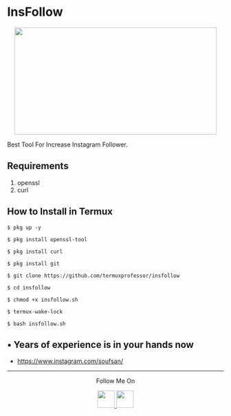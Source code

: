 # InsFollow
<p align="center">
  <img src="https://instagram.fcmn1-1.fna.fbcdn.net/v/t51.2885-19/s150x150/123124082_1058772424555157_2526806968313538302_n.jpg?_nc_ht=instagram.fcmn1-1.fna.fbcdn.net&_nc_ohc=OZPg1c6_Rv8AX83VLzj&tp=1&oh=40684161907a3528888522e1390e42f0&oe=5FE3714D" width="470" height="250">
</p>
Best Tool For Increase Instagram Follower.

## Requirements
1. openssl
2. curl

## How to Install in Termux

`$ pkg up -y`

`$ pkg install openssl-tool`

`$ pkg install curl`

`$ pkg install git`

`$ git clone https://github.com/termuxprofessor/insfollow`

`$ cd insfollow`

`$ chmod +x insfollow.sh`

`$ termux-wake-lock`

`$ bash insfollow.sh`

## • Years of experience is in your hands now
* https://www.instagram.com/soufsan/
---

<p align="center">
  Follow Me On
</p>
<p align="center">
  <a href="https://www.youtube.com/c/TermuxProfessorYT">
    <img src="https://github.com/th3unkn0n/extra/blob/master/.img/yt.png" width="40" height="40">
  </a>
  <a href="https://www.instagram.com/termuxprofessor/">
    <img src="https://github.com/th3unkn0n/extra/blob/master/.img/ig.png" width="40" height="40">
</p>
